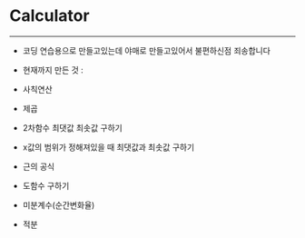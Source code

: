 # Calculator

----------------------

* 코딩 연습용으로 만들고있는데 야매로 만들고있어서 불편하신점 죄송합니다

* 현재까지 만든 것 :
* 사칙연산
* 제곱
* 2차함수 최댓값 최솟값 구하기
* x값의 범위가 정해져있을 때 최댓값과 최솟값 구하기
* 근의 공식
* 도함수 구하기
* 미분계수(순간변화율)
* 적분
